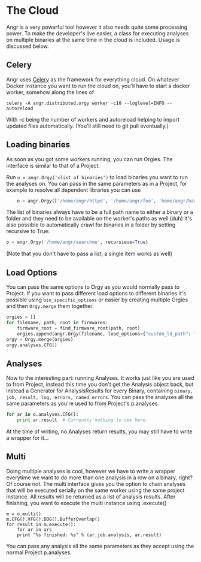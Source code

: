The Cloud
===================
Angr is a very powerful tool however it also needs quite some processing power.
To make the developer's live easier, a class for executing analyses on multiple binaries at the same time in the cloud is included. Usage is discussed below.

Celery
-------------
Angr uses [Celery](http://www.celeryproject.org/) as the framework for everything cloud. 
On whatever Docker instance you want to run the cloud on, you'll have to start a docker worker, somehow along the lines of
```
celery -A angr.distributed.orgy worker -c10 --loglevel=INFO --autoreload
```
With -c being the number of workers and autoreload helping to import updated files automatically. (You'll still need to git pull eventually.)

Loading binaries
-------------
As soon as you got some workers running, you can run Orgies. The interface is similar to that of a Project.

Run `o = angr.Orgy('<list of binaries')` to load binaries you want to run the analyses on. You can pass in the same parameters as in a Project, for example to resolve all dependent libraries you can use 
```python
    o = angr.Orgy(['/home/angr/httpd', '/home/angr/foo', 'home/angr/bar'], load_options={"auto_load_dependencies": True})
```
The list of binaries always have to be a full path name to either a binary or a folder and they need to be available on the worker's paths as well (duh)
It's also possible to automatically crawl for binaries in a folder by setting recursive to True:
```python
o = angr.Orgy('/home/angr/searchme', recursieve=True)
```
(Note that you don't have to pass a list, a single item works as well)

Load Options
-------------
You can pass the same options to Orgy as you would normally pass to Project.
If you want to pass different load options to different binaries it's possible using `bin_specific_options` or easier by creating multiple Orgies and then `Orgy.merge` them together.
```python
orgies = []
for filename, path, root in firmwares:
    firmware_root = find_firmware_root(path, root)
    orgies.append(angr.Orgy(filename, load_options={"custom_ld_path": firmware_root, "auto_load_libs": True, "ignore_missing_libs": True, "ignore_import_version_numbers": True}))
orgy = Orgy.merge(orgies)
orgy.analyses.CFG()
```

Analyses
-------------
Now to the interesting part: running Analyses. 
It works just like you are used to from Project, instead this time you don't get the Analysis object back, but instead a Generator for AnalysisResults for every Binary, containing  `binary, job, result, log, errors, named_errors`.
You can pass the analyses all the same parameters as you're used to from Project's p.analyses.
```python
for ar in o.analyses.CFG():
	print ar.result  # Currently nothing to see here.
```
At the time of writing, no Analyses return results, you may still have to write a wrapper for it...

Multi
-------------
Doing multiple analyses is cool, however we have to write a wrapper everytime we want to do more than one analysis in a row on a binary, right?
Of course not. 
The multi interface gives you the option to chain analyses that will be executed serially on the same worker using the same project instance. All results will be returned as a list of analysis results.
After finishing, you want to execute the multi instance using .execute()
```
m = o.multi()
m.CFG().VFG().DDG().BufferOverlap()
for result in m.execute():
	for ar in ars
	print "%s finished: %s" % (ar.job.analysis, ar.result)
```
You can pass any analysis all the same parameters as they accept using the normal Project p.analyses.